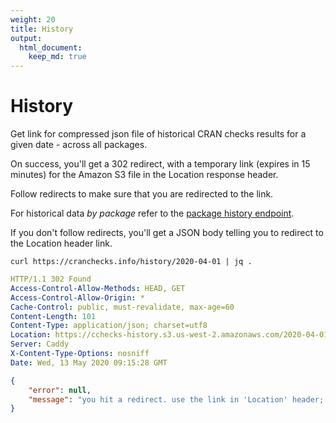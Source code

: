 ```yaml
---
weight: 20
title: History
output: 
  html_document:
    keep_md: true
---
```




# History

Get link for compressed json file of historical CRAN checks results for a given date - across all packages.

On success, you'll get a 302 redirect, with a temporary link (expires in 15 minutes) for the Amazon S3 file in the Location response header.

Follow redirects to make sure that you are redirected to the link.

For historical data _by package_ refer to the [package history endpoint](#packages-by-name-history).

If you don't follow redirects, you'll get a JSON body telling you to redirect to the Location header link.

```shell
curl https://cranchecks.info/history/2020-04-01 | jq .
```
```yaml
HTTP/1.1 302 Found
Access-Control-Allow-Methods: HEAD, GET
Access-Control-Allow-Origin: *
Cache-Control: public, must-revalidate, max-age=60
Content-Length: 101
Content-Type: application/json; charset=utf8
Location: https://cchecks-history.s3.us-west-2.amazonaws.com/2020-04-01.json.gz?X-Amz-Algorithm=AWS4-HMAC-SHA256&X-Amz-Credential=AKIAIE65F6ZPF3JF7JTA%2F20200513%2Fus-west-2%2Fs3%2Faws4_request&X-Amz-Date=20200513T091528Z&X-Amz-Expires=900&X-Amz-SignedHeaders=host&X-Amz-Signature=befd9e49e7688a53f4cd2740568fc8f78aca74422dbfe8b0c8166d86b63ea62c
Server: Caddy
X-Content-Type-Options: nosniff
Date: Wed, 13 May 2020 09:15:28 GMT

```
```json
{
    "error": null,
    "message": "you hit a redirect. use the link in 'Location' header; or follow redirects"
}
```

